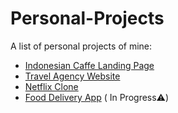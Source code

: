# Personal-Projects
A list of personal projects of mine:


<ul>
<li><a href='https://github.com/AlexandruStefan15/Indonesian-Cafe-Landing-Page'> Indonesian Caffe Landing Page </a></li>
<li><a href='https://github.com/AlexandruStefan15/Travel-agency-website'> Travel Agency Website </a></li>
<li><a href='#'>Netflix Clone</a></li>
<li><a href='#'>Food Delivery App</a> ( In Progress⚠️)</li>
</ul>
